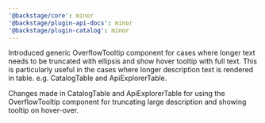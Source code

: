 ```yaml
---
'@backstage/core': minor
'@backstage/plugin-api-docs': minor
'@backstage/plugin-catalog': minor
---
```


Introduced generic OverflowTooltip component for cases where longer text needs to be truncated with ellipsis and show hover tooltip with full text. This is particularly useful in the cases where longer description text is rendered in table. e.g. CatalogTable and ApiExplorerTable.

Changes made in CatalogTable and ApiExplorerTable for using the OverflowTooltip component for truncating large description and showing tooltip on hover-over.
